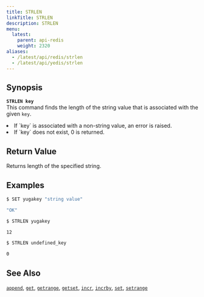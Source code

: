 ```yaml
---
title: STRLEN
linkTitle: STRLEN
description: STRLEN
menu:
  latest:
    parent: api-redis
    weight: 2320
aliases:
  - /latest/api/redis/strlen
  - /latest/api/yedis/strlen
---
```


## Synopsis
<b>`STRLEN key`</b><br>
This command finds the length of the string value that is associated with the given `key`.
<li> If `key` is associated with a non-string value, an error is raised.</li>
<li> If `key` does not exist, 0 is returned.</li>

## Return Value
Returns length of the specified string.

## Examples
```{.sh .copy .separator-dollar}
$ SET yugakey "string value"
```
```sh
"OK"
```
```{.sh .copy .separator-dollar}
$ STRLEN yugakey
```
```sh
12
```
```{.sh .copy .separator-dollar}
$ STRLEN undefined_key
```
```sh
0
```

## See Also
[`append`](../append/), [`get`](../get/), [`getrange`](../getrange/), [`getset`](../getset/), [`incr`](../incr/), [`incrby`](../incrby/), [`set`](../set/), [`setrange`](../setrange/)
